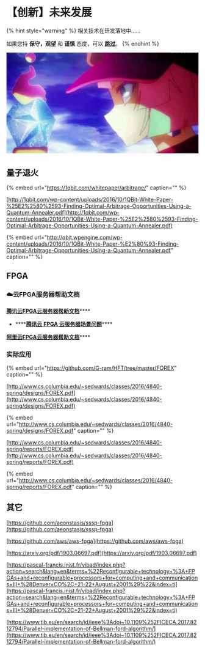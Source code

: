 # 【创新】未来发展

{% hint style="warning" %}
相关技术在研发落地中……

如果您持 **保守，观望** 和 **谨慎** 态度，可以 [**跳过**](https://guhhhhaa.gitbook.io/bfm/bfm-on-java)。
{% endhint %}

![](.gitbook/assets/ping-mu-kuai-zhao-20200325-xia-wu-12.35.36.png)

## 量子退火

{% embed url="https://1qbit.com/whitepaper/arbitrage/" caption="" %}

[http://1qbit.com/wp-content/uploads/2016/10/1QBit-White-Paper-%25E2%2580%2593-Finding-Optimal-Arbitrage-Opportunities-Using-a-Quantum-Annealer.pdf](http://1qbit.com/wp-content/uploads/2016/10/1QBit-White-Paper-%25E2%2580%2593-Finding-Optimal-Arbitrage-Opportunities-Using-a-Quantum-Annealer.pdf)

{% embed url="http://qbit.wpengine.com/wp-content/uploads/2016/10/1QBit-White-Paper-%E2%80%93-Finding-Optimal-Arbitrage-Opportunities-Using-a-Quantum-Annealer.pdf" caption="" %}

## FPGA

### ☁️云FPGA服务器帮助文档

[**腾讯云FPGA云服务器帮助文档**](https://cloud.tencent.com/product/fpga/details)\*\*\*\*

* \*\*\*\*[**腾讯云 FPGA 云服务器场景问题**](https://cloud.tencent.com/product/fpga/faqs)\*\*\*\*

[**阿里云FPGA云服务器帮助文档**](https://help.aliyun.com/product/155039.html)\*\*\*\*

### 实际应用

{% embed url="https://github.com/G-ram/HFT/tree/master/FOREX" caption="" %}

[http://www.cs.columbia.edu/~sedwards/classes/2016/4840-spring/designs/FOREX.pdf](http://www.cs.columbia.edu/~sedwards/classes/2016/4840-spring/designs/FOREX.pdf)

{% embed url="http://www.cs.columbia.edu/~sedwards/classes/2016/4840-spring/designs/FOREX.pdf" caption="" %}

[http://www.cs.columbia.edu/~sedwards/classes/2016/4840-spring/reports/FOREX.pdf](http://www.cs.columbia.edu/~sedwards/classes/2016/4840-spring/reports/FOREX.pdf)

{% embed url="http://www.cs.columbia.edu/~sedwards/classes/2016/4840-spring/reports/FOREX.pdf" caption="" %}

## 其它

[https://github.com/aeonstasis/sssp-fpga](https://github.com/aeonstasis/sssp-fpga)

[https://github.com/aws/aws-fpga](https://github.com/aws/aws-fpga)

[https://arxiv.org/pdf/1903.06697.pdf](https://arxiv.org/pdf/1903.06697.pdf)

[https://pascal-francis.inist.fr/vibad/index.php?action=search&lang=en&terms=%22Reconfigurable+technology+%3A+FPGAs+and+reconfigurable+processors+for+computing+and+communications+III+%28Denver+CO%2C+21-22+August+2001%29%22&index=ti](https://pascal-francis.inist.fr/vibad/index.php?action=search&lang=en&terms=%22Reconfigurable+technology+%3A+FPGAs+and+reconfigurable+processors+for+computing+and+communications+III+%28Denver+CO%2C+21-22+August+2001%29%22&index=ti)

[https://www.tib.eu/en/search/id/ieee%3Adoi~10.1109%252FICECA.2017.8212794/Parallel-implementation-of-Bellman-ford-algorithm/](https://www.tib.eu/en/search/id/ieee%3Adoi~10.1109%252FICECA.2017.8212794/Parallel-implementation-of-Bellman-ford-algorithm/)

